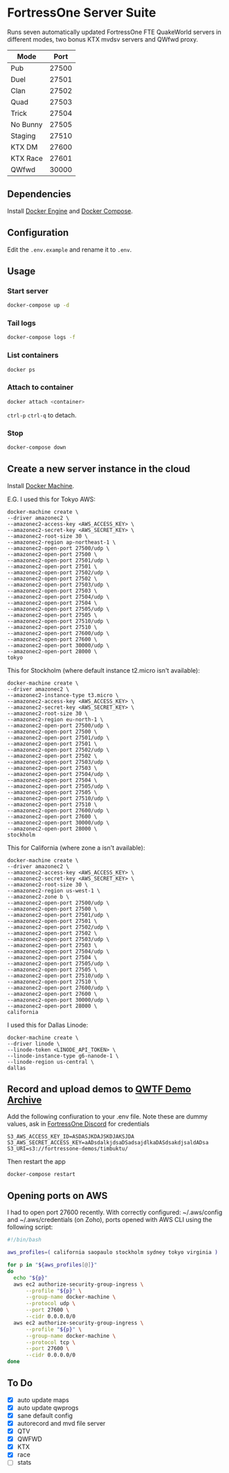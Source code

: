 # FortressOne Server Suite

Runs seven automatically updated FortressOne FTE QuakeWorld servers in different modes, two bonus KTX mvdsv servers and QWfwd proxy.

| Mode     | Port  |
| -------  | ----- |
| Pub      | 27500 |
| Duel     | 27501 |
| Clan     | 27502 |
| Quad     | 27503 |
| Trick    | 27504 |
| No Bunny | 27505 |
| Staging  | 27510 |
| KTX DM   | 27600 |
| KTX Race | 27601 |
| QWfwd    | 30000 |

## Dependencies

Install [Docker Engine](https://docs.docker.com/compose/install/) and
[Docker Compose](https://docs.docker.com/compose/install/).


## Configuration

Edit the `.env.example` and rename it to `.env`.


## Usage

### Start server

```sh
docker-compose up -d
```

### Tail logs

```sh
docker-compose logs -f
```

### List containers

```sh
docker ps
```

### Attach to container

```sh
docker attach <container>
```

`ctrl-p` `ctrl-q` to detach.


### Stop

```sh
docker-compose down
```


## Create a new server instance in the cloud

Install [Docker Machine](https://docs.docker.com/v17.09/machine/install-machine/).

E.G. I used this for Tokyo AWS:
```
docker-machine create \
--driver amazonec2 \
--amazonec2-access-key <AWS_ACCESS_KEY> \
--amazonec2-secret-key <AWS_SECRET_KEY> \
--amazonec2-root-size 30 \
--amazonec2-region ap-northeast-1 \
--amazonec2-open-port 27500/udp \
--amazonec2-open-port 27500 \
--amazonec2-open-port 27501/udp \
--amazonec2-open-port 27501 \
--amazonec2-open-port 27502/udp \
--amazonec2-open-port 27502 \
--amazonec2-open-port 27503/udp \
--amazonec2-open-port 27503 \
--amazonec2-open-port 27504/udp \
--amazonec2-open-port 27504 \
--amazonec2-open-port 27505/udp \
--amazonec2-open-port 27505 \
--amazonec2-open-port 27510/udp \
--amazonec2-open-port 27510 \
--amazonec2-open-port 27600/udp \
--amazonec2-open-port 27600 \
--amazonec2-open-port 30000/udp \
--amazonec2-open-port 28000 \
tokyo
```

This for Stockholm (where default instance t2.micro isn't available):
```
docker-machine create \
--driver amazonec2 \
--amazonec2-instance-type t3.micro \
--amazonec2-access-key <AWS_ACCESS_KEY> \
--amazonec2-secret-key <AWS_SECRET_KEY> \
--amazonec2-root-size 30 \
--amazonec2-region eu-north-1 \
--amazonec2-open-port 27500/udp \
--amazonec2-open-port 27500 \
--amazonec2-open-port 27501/udp \
--amazonec2-open-port 27501 \
--amazonec2-open-port 27502/udp \
--amazonec2-open-port 27502 \
--amazonec2-open-port 27503/udp \
--amazonec2-open-port 27503 \
--amazonec2-open-port 27504/udp \
--amazonec2-open-port 27504 \
--amazonec2-open-port 27505/udp \
--amazonec2-open-port 27505 \
--amazonec2-open-port 27510/udp \
--amazonec2-open-port 27510 \
--amazonec2-open-port 27600/udp \
--amazonec2-open-port 27600 \
--amazonec2-open-port 30000/udp \
--amazonec2-open-port 28000 \
stockholm
```

This for California (where zone a isn't available):
```
docker-machine create \
--driver amazonec2 \
--amazonec2-access-key <AWS_ACCESS_KEY> \
--amazonec2-secret-key <AWS_SECRET_KEY> \
--amazonec2-root-size 30 \
--amazonec2-region us-west-1 \
--amazonec2-zone b \
--amazonec2-open-port 27500/udp \
--amazonec2-open-port 27500 \
--amazonec2-open-port 27501/udp \
--amazonec2-open-port 27501 \
--amazonec2-open-port 27502/udp \
--amazonec2-open-port 27502 \
--amazonec2-open-port 27503/udp \
--amazonec2-open-port 27503 \
--amazonec2-open-port 27504/udp \
--amazonec2-open-port 27504 \
--amazonec2-open-port 27505/udp \
--amazonec2-open-port 27505 \
--amazonec2-open-port 27510/udp \
--amazonec2-open-port 27510 \
--amazonec2-open-port 27600/udp \
--amazonec2-open-port 27600 \
--amazonec2-open-port 30000/udp \
--amazonec2-open-port 28000 \
california
```

I used this for Dallas Linode:
```
docker-machine create \
--driver linode \
--linode-token <LINODE_API_TOKEN> \
--linode-instance-type g6-nanode-1 \
--linode-region us-central \
dallas
```


## Record and upload demos to [QWTF Demo Archive](https://demos.fortressone.org)

Add the following confiuration to your .env file. Note these are dummy values,
ask in [FortressOne Discord](https://discord.fortressone.org) for credentials

```
S3_AWS_ACCESS_KEY_ID=ASDASJKDAJSKDJAKSJDA
S3_AWS_SECRET_ACCESS_KEY=aADsdalkjdsaDSadsajdlkaDASdsakdjsaldADsa
S3_URI=s3://fortressone-demos/timbuktu/
```

Then restart the app

```
docker-compose restart
```


## Opening ports on AWS

I had to open port 27600 recently. With correctly configured: ~/.aws/config and ~/.aws/credentials (on Zoho), ports opened with AWS CLI using the following script:

```sh
#!/bin/bash

aws_profiles=( california saopaulo stockholm sydney tokyo virginia )

for p in "${aws_profiles[@]}"
do
  echo "${p}"
  aws ec2 authorize-security-group-ingress \
      --profile "${p}" \
      --group-name docker-machine \
      --protocol udp \
      --port 27600 \
      --cidr 0.0.0.0/0
  aws ec2 authorize-security-group-ingress \
      --profile "${p}" \
      --group-name docker-machine \
      --protocol tcp \
      --port 27600 \
      --cidr 0.0.0.0/0
done
```


## To Do

- [x] auto update maps
- [x] auto update qwprogs
- [x] sane default config
- [x] autorecord and mvd file server
- [x] QTV
- [x] QWFWD
- [x] KTX
- [x] race
- [ ] stats
